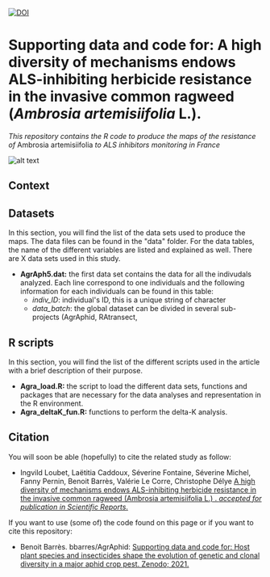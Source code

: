 [![DOI](https://zenodo.org/badge/411613959.svg)](https://zenodo.org/badge/latestdoi/411613959)
# Supporting data and code for: A high diversity of mechanisms endows ALS-inhibiting herbicide resistance in the invasive common ragweed (*Ambrosia artemisiifolia* L.).
*This repository contains the R code to produce the maps of the resistance of* Ambrosia artemisiifolia *to ALS inhibitors monitoring in France*

![alt text](https://am3pap005files.storage.live.com/y4m49RpZvPh9DRY46YT8R6ljkEfdFEp8JH71uLojBQ9P67YWVgelGx9Iq1S6fzesPXJ3qpUn0zBLMvyGMrvvBENJE8ZHlTwwPNLy-FkzbZEpxuoH2v0x_Mkmkk8PHBwX_It9i9EUU_dUfC-u9vi2xOxXFvt_499KfzRbrmfkUgDdbWCJl7I8u8Pmr_gjfcCR2Jv?width=1584&height=588&cropmode=none)


## Context
 


## Datasets
In this section, you will find the list of the data sets used to produce the maps. The data files can be found in the "data" folder. For the data tables, the name of the different variables are listed and explained as well. There are X data sets used in this study.  

+ **AgrAph5.dat:** the first data set contains the data for all the indivudals analyzed. Each line correspond to one individuals and the following information for each individuals can be found in this table: 
  + *indiv_ID*: individual's ID, this is a unique string of character
  + *data_batch*: the global dataset can be divided in several sub-projects (AgrAphid, RAtransect, 


## R scripts
In this section, you will find the list of the different scripts used in the article with a brief description of their purpose.

+ **Agra_load.R:** the script to load the different data sets, functions and packages that are necessary for the data analyses and representation in the R environment. 
+ **Agra_deltaK_fun.R:** functions to perform the delta-K analysis. 


## Citation
You will soon be able (hopefully) to cite the related study as follow: 
+ Ingvild Loubet, Laëtitia Caddoux, Séverine Fontaine, Séverine Michel, Fanny Pernin, Benoit Barrès, Valérie Le Corre, Christophe Délye
[A high diversity of mechanisms endows ALS-inhibiting herbicide resistance in the invasive common ragweed (Ambrosia artemisiifolia L.) . *accepted for publication in Scientific Reports*.]()

If you want to use (some of) the code found on this page or if you want to cite this repository:
+ Benoit Barrès. bbarres/AgrAphid: [Supporting data and code for: Host plant species and insecticides shape the evolution of genetic and clonal diversity in a major aphid crop pest. Zenodo; 2021.](https://zenodo.org/badge/latestdoi/41293576)
